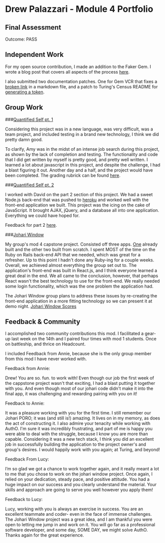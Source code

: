 # Drew Palazzari - Module 4 Portfolio

## Final Assessment

  Outcome: PASS

## Independent Work

  For my open source contribution, I made an addition to the Faker Gem. I wrote a blog post that covers all aspects of the process [here](https://dpalazzari.github.io/open_source.html).

  I also submitted two documentation patches. One for Gem VCR that fixes a [broken link](https://github.com/vcr/vcr/pull/644) in a markdown file, and a patch to Turing's Census README for [generating a token](https://github.com/turingschool-projects/census/pull/163).

## Group Work

###[Quantified Self pt. 1](https://github.com/Dpalazzari/quantified_self)

  Considering this project was in a new language, was very difficult, was a team project, and included testing in a brand new technology, I think we did pretty damn good.

  To clarify, Amy was in the midst of an intense job search during this project, as shown by the lack of completion and testing. The functionality and code that I did get written by myself is pretty good, and pretty well written. I learned a lot about javascript in this project, and despite the challenge, I had a blast figuring it out. Another day and a half, and the project would have been completed. The grading rubrick can be found [here](https://github.com/turingschool/ruby-submissions/blob/master/1610-b/4module/quantified-self-part-one/amy_drew.md).

###[Quantified Self pt. 2](https://github.com/Dpalazzari/quantified-self)

  I worked with David on the part 2 section of this project. We had a sweet Node.js back-end that was pushed to [heroku](https://quantified-self123.herokuapp.com/) and worked well with the front-end application we built. This project was the icing on the cake of JavaScript. It brought AJAX, jQuery, and a database all into one application. Everything we could have hoped for.

  Feedback for part 2 [here](https://github.com/Dpalazzari/qs_node/issues/16).

###[Johari Window](https://github.com/Dpalazzari/johari_window_api)

  My group's mod 4 capstone project. Consisted off three apps. [One](https://github.com/turingschool-projects/census) already built and the other two built from scratch. I spent MOST of the time on the Ruby on Rails back-end API that we needed, which was great for a refresher. Up to this point I hadn't done any Ruby-ing for a couple weeks. Overall, we achieved almost everything the group set out to. The application's front-end was built in React.js, and I think everyone learned a great deal in the end. We all came to the conclusion, however, that perhaps React wasn't the best technology to use for the front-end. We really needed some login functionality, which was the one problem the application had.

  The Johari Window group plans to address these issues by re-creating the front-end application in a more fitting technology so we can present it at demo night. [Johari Window Scores](https://github.com/turingschool/ruby-submissions/blob/master/1610-b/4module/capstone_project/johari_window/sprint_three.md)


## Feedback & Community

  I accomplished two community contributions this mod. I facilitated a gear-up last week on the 14th and I paired four times with mod 1 students. Once on battleship, and thrice on Headcount.

  I included Feedback from Annie, because she is the only group member from this mod I have never worked with.

  Feedback from Annie:

  Drew! You are so. fun. to work with! Even though our job the first week of the cappstone project wasn't that exciting, I had a blast putting it together with you. And even though most of our johari code didn't make it into the final app, it was challenging and rewarding pairing with you on it!

  Feedback to Annie:

  It was a pleasure working with you for the first time. I still remember our Johari PORO; it was (and still is!) amazing. It lives on in my memory, as does the act of constructing it. I also admire your tenacity while working with AuthO. I'm sure it was incredibly frustrating, and part of me is happy you were able to deal with the struggle, because I know you are more than capable. Considering it was a new tech stack, I think you did an excellent job in successfully building the application to the project owner's and group's desires. I would happily work with you again; at Turing, and beyond!
  
  Feedback From Lucy:

I’m so glad we got a chance to work together again, and it really meant a lot to me that you chose to work on the johari window project. Once again, I relied on your dedication, steady pace, and positive attitude. You had a huge impact on our success and you clearly understand the material. Your skills and approach are going to serve you well however you apply them!

  Feedback to Lucy:

Lucy, working with you is always an exercise in success. You are an excellent teammate and coder- even in the face of immense challenges. The Johari Window project was a great idea, and I am thankful you were open to letting me jump in and work on it. You will go far as a professional software developer, and some day, SOME DAY, we might solve AuthO. Thanks again for the great experience.
